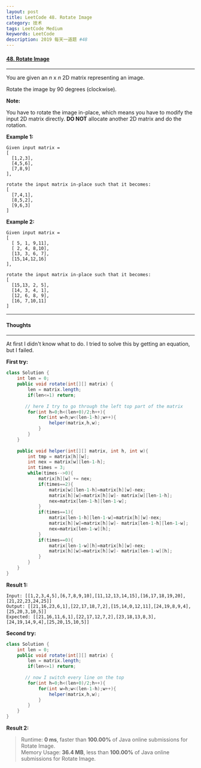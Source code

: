 ```yaml
---
layout: post
title: LeetCode 48. Rotate Image
category: 技术
tags: LeetCode Medium
keywords: LeetCode
description: 2019 每天一道题 #48
---
```


#### [48. Rotate Image](https://leetcode.com/problems/rotate-image/)
---
You are given an *n* x *n* 2D matrix representing an image.

Rotate the image by 90 degrees (clockwise).

**Note:**

You have to rotate the image in-place, which means you have to modify the input 2D matrix directly. **DO NOT** allocate another 2D matrix and do the rotation.

**Example 1:**
```
Given input matrix = 
[
  [1,2,3],
  [4,5,6],
  [7,8,9]
],

rotate the input matrix in-place such that it becomes:
[
  [7,4,1],
  [8,5,2],
  [9,6,3]
]
```
**Example 2:**
```
Given input matrix =
[
  [ 5, 1, 9,11],
  [ 2, 4, 8,10],
  [13, 3, 6, 7],
  [15,14,12,16]
], 

rotate the input matrix in-place such that it becomes:
[
  [15,13, 2, 5],
  [14, 3, 4, 1],
  [12, 6, 8, 9],
  [16, 7,10,11]
]
```
---
#### Thoughts
---
At first I didn't know what to do. I tried to solve this by getting an equation, but I failed.

**First try:**
```Java
class Solution {
    int len = 0;
    public void rotate(int[][] matrix) {
        len = matrix.length;
        if(len<=1) return;
       
       // here I try to go through the left top part of the matrix
        for(int h=0;h<(len+0)/2;h++){
            for(int w=h;w<(len-1-h);w++){
                helper(matrix,h,w);
            }
        }
    }
    
    public void helper(int[][] matrix, int h, int w){
        int tmp = matrix[h][w];
        int nex = matrix[w][len-1-h];
        int times = 3;
        while(times-->0){
            matrix[h][w] += nex;
            if(times==2){
                matrix[w][len-1-h]=matrix[h][w]-nex;
                matrix[h][w]=matrix[h][w]- matrix[w][len-1-h];
                nex=matrix[len-1-h][len-1-w];
            }
            if(times==1){
                matrix[len-1-h][len-1-w]=matrix[h][w]-nex;
                matrix[h][w]=matrix[h][w]- matrix[len-1-h][len-1-w];
                nex=matrix[len-1-w][h];
            }
            if(times==0){
                matrix[len-1-w][h]=matrix[h][w]-nex;
                matrix[h][w]=matrix[h][w]- matrix[len-1-w][h];
            }
        }
    }
}
```

**Result 1:**
```
Input: [[1,2,3,4,5],[6,7,8,9,10],[11,12,13,14,15],[16,17,18,19,20],[21,22,23,24,25]]
Output: [[21,16,23,6,1],[22,17,18,7,2],[15,14,0,12,11],[24,19,8,9,4],[25,20,3,10,5]]
Expected: [[21,16,11,6,1],[22,17,12,7,2],[23,18,13,8,3],[24,19,14,9,4],[25,20,15,10,5]]
```

**Second try:**
```Java
class Solution {
    int len = 0;
    public void rotate(int[][] matrix) {
        len = matrix.length;
        if(len<=1) return;
       
       // now I switch every line on the top
        for(int h=0;h<(len+0)/2;h++){
            for(int w=h;w<(len-1-h);w++){
                helper(matrix,h,w);
            }
        }
    }
}
```

**Result 2:**
> Runtime: **0 ms**, faster than **100.00%** of Java online submissions for Rotate Image.   
Memory Usage: **36.4 MB**, less than **100.00%** of Java online submissions for Rotate Image.


